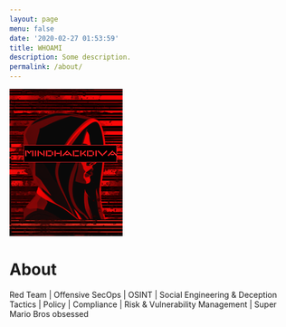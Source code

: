 ```yaml
---
layout: page
menu: false
date: '2020-02-27 01:53:59'
title: WHOAMI
description: Some description.
permalink: /about/
---
```


<img class="img-rounded" src="/assets/img/uploads/profile-image.png" alt="mindhackdiva" width="200">

# About

Red Team | Offensive SecOps | OSINT | Social Engineering & Deception Tactics
| Policy | Compliance | Risk & Vulnerability Management | Super Mario Bros obsessed
